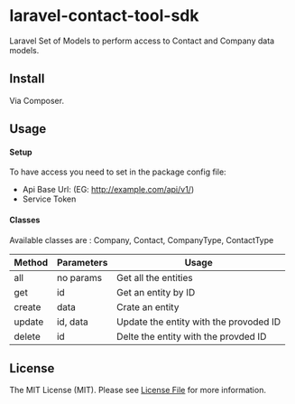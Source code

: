 # laravel-contact-tool-sdk

Laravel Set of Models to perform access to Contact and Company data models.

## Install

Via Composer.

## Usage

#### Setup

To have access you need to set in the package config file:

* Api Base Url: (EG: http://example.com/api/v1/)
* Service Token

#### Classes

Available classes are : Company, Contact, CompanyType, ContactType


| Method | Parameters | Usage |
| ------ | ---------- | ----- |
| all    | no params  | Get all the entities |
| get    | id         | Get an entity by ID |
| create | data       | Crate an entity |
| update | id, data   | Update the entity with the provoded ID |
| delete | id         | Delte the entity with the provded ID |


## License

The MIT License (MIT). Please see [License File](LICENSE.md) for more information.

[ico-version]: https://img.shields.io/packagist/v/:vendor/:package_name.svg?style=flat-square
[ico-license]: https://img.shields.io/badge/license-MIT-brightgreen.svg?style=flat-square
[ico-travis]: https://img.shields.io/travis/:vendor/:package_name/master.svg?style=flat-square
[ico-scrutinizer]: https://img.shields.io/scrutinizer/coverage/g/:vendor/:package_name.svg?style=flat-square
[ico-code-quality]: https://img.shields.io/scrutinizer/g/:vendor/:package_name.svg?style=flat-square
[ico-downloads]: https://img.shields.io/packagist/dt/:vendor/:package_name.svg?style=flat-square

[link-packagist]: https://packagist.org/packages/:vendor/:package_name
[link-travis]: https://travis-ci.org/:vendor/:package_name
[link-scrutinizer]: https://scrutinizer-ci.com/g/:vendor/:package_name/code-structure
[link-code-quality]: https://scrutinizer-ci.com/g/:vendor/:package_name
[link-downloads]: https://packagist.org/packages/:vendor/:package_name
[link-author]: https://github.com/:author_username
[link-contributors]: ../../contributors
